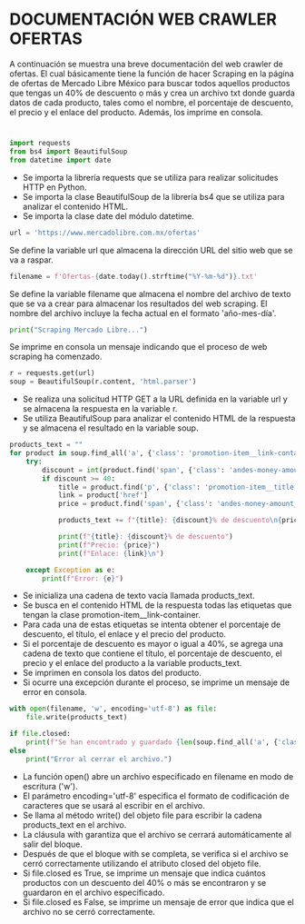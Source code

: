 # DOCUMENTACIÓN WEB CRAWLER OFERTAS

A continuación se muestra una breve documentación del web crawler de ofertas. El cual básicamente tiene la función de hacer Scraping en la página de ofertas de Mercado Libre México para buscar todos aquellos productos que tengas un 40% de descuento o más y crea un archivo txt donde guarda datos de cada producto, tales como el nombre, el porcentaje de descuento, el precio y el enlace del producto. Además, los imprime en consola.
 # 

```python
import requests
from bs4 import BeautifulSoup
from datetime import date
```
- Se importa la librería requests que se utiliza para realizar solicitudes HTTP en Python.
- Se importa la clase BeautifulSoup de la librería bs4 que se utiliza para analizar el contenido HTML.
- Se importa la clase date del módulo datetime.

```python
url = 'https://www.mercadolibre.com.mx/ofertas'

```
Se define la variable url que almacena la dirección URL del sitio web que se va a raspar.

```python
filename = f'Ofertas-{date.today().strftime("%Y-%m-%d")}.txt'

```
Se define la variable filename que almacena el nombre del archivo de texto que se va a crear para almacenar los resultados del web scraping. El nombre del archivo incluye la fecha actual en el formato 'año-mes-día'.

```python
print("Scraping Mercado Libre...")

```
Se imprime en consola un mensaje indicando que el proceso de web scraping ha comenzado.

```python
r = requests.get(url)
soup = BeautifulSoup(r.content, 'html.parser')
```
- Se realiza una solicitud HTTP GET a la URL definida en la variable url y se almacena la respuesta en la variable r.
- Se utiliza BeautifulSoup para analizar el contenido HTML de la respuesta y se almacena el resultado en la variable soup.


```python
products_text = ""
for product in soup.find_all('a', {'class': 'promotion-item__link-container'}):
    try:
        discount = int(product.find('span', {'class': 'andes-money-amount__discount'}).text.strip().replace('% OFF', ''))
        if discount >= 40:
            title = product.find('p', {'class': 'promotion-item__title'}).text.strip()
            link = product['href']
            price = product.find('span', {'class': 'andes-money-amount__fraction'}).text.strip()

            products_text += f"{title}: {discount}% de descuento\n{price}\n{link}\n\n"

            print(f"{title}: {discount}% de descuento")
            print(f"Precio: {price}")
            print(f"Enlace: {link}\n")

    except Exception as e:
        print(f"Error: {e}")
```
- Se inicializa una cadena de texto vacía llamada products_text.
- Se busca en el contenido HTML de la respuesta todas las etiquetas <a> que tengan la clase promotion-item__link-container.
- Para cada una de estas etiquetas se intenta obtener el porcentaje de descuento, el título, el enlace y el precio del producto.
- Si el porcentaje de descuento es mayor o igual a 40%, se agrega una cadena de texto que contiene el título, el porcentaje de descuento, el precio y el enlace del producto a la variable products_text.
- Se imprimen en consola los datos del producto.
- Si ocurre una excepción durante el proceso, se imprime un mensaje de error en consola.

```python
with open(filename, 'w', encoding='utf-8') as file:
    file.write(products_text)

if file.closed:
    print(f"Se han encontrado y guardado {len(soup.find_all('a', {'class': 'promotion-item__link-container'}))} productos con un descuento del 40% o más en el archivo '{filename}'.")
else
    print("Error al cerrar el archivo.")
```
- La función open() abre un archivo especificado en filename en modo de escritura ('w').
- El parámetro encoding='utf-8' especifica el formato de codificación de caracteres que se usará al escribir en el archivo.
- Se llama al método write() del objeto file para escribir la cadena products_text en el archivo.
- La cláusula with garantiza que el archivo se cerrará automáticamente al salir del bloque.
- Después de que el bloque with se completa, se verifica si el archivo se cerró correctamente utilizando el atributo closed del objeto file.
- Si file.closed es True, se imprime un mensaje que indica cuántos productos con un descuento del 40% o más se encontraron y se guardaron en el archivo especificado.
- Si file.closed es False, se imprime un mensaje de error que indica que el archivo no se cerró correctamente.
